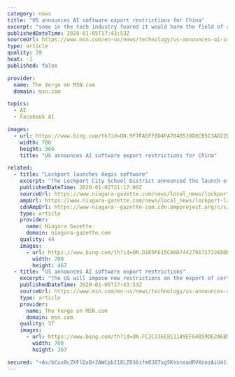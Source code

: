```yaml
---
category: news
title: "US announces AI software export restrictions for China"
excerpt: "some in the tech industry feared it would harm the field of artificial intelligence, which benefits greatly from the exchange of research and commercial programs across borders. Although the US is generally considered to be the world leader in AI, China is a strong second place and gaining fast. But the new export ban is extremely narrow."
publishedDateTime: 2020-01-05T17:43:53Z
sourceUrl: https://www.msn.com/en-us/news/technology/us-announces-ai-software-export-restrictions-for-china/ar-BBYDsT1
type: article
quality: 39
heat: -1
published: false

provider:
  name: The Verge on MSN.com
  domain: msn.com

topics:
  - AI
  - Facebook AI

images:
  - url: https://www.bing.com/th?id=ON.9F7FA5FF0D4FA7840538D8CB5C3AD22B
    width: 700
    height: 366
    title: "US announces AI software export restrictions for China"

related:
  - title: "Lockport launches Aegis software"
    excerpt: "The Lockport City School District announced the launch of its controversial facial and object recognition software on Thursday. The message on the district's website comes as a surprise, as district administrators had previously said they did not have a set timetable for launching the system. \"I am pleased to report that the district has ..."
    publishedDateTime: 2020-01-02T21:17:00Z
    sourceUrl: https://www.niagara-gazette.com/news/local_news/lockport-launches-aegis-software/article_6349e1e6-2da3-11ea-aa5a-973b4a2d5967.html
    ampUrl: https://www.niagara-gazette.com/news/local_news/lockport-launches-aegis-software/article_6349e1e6-2da3-11ea-aa5a-973b4a2d5967.amp.html
    cdnAmpUrl: https://www-niagara--gazette-com.cdn.ampproject.org/c/s/www.niagara-gazette.com/news/local_news/lockport-launches-aegis-software/article_6349e1e6-2da3-11ea-aa5a-973b4a2d5967.amp.html
    type: article
    provider:
      name: Niagara Gazette
      domain: niagara-gazette.com
    quality: 44
    images:
      - url: https://www.bing.com/th?id=ON.D1E5FE15CA6D74427917172265DBD566
        width: 700
        height: 467
  - title: "US announces AI software export restrictions"
    excerpt: "The US will impose new restrictions on the export of certain AI programs overseas, including to rival China. The ban, which comes into force on Monday, is the first to be applied under a 2018 law known as the Export Control Reform Act or ECRA."
    publishedDateTime: 2020-01-05T17:43:53Z
    sourceUrl: https://www.msn.com/en-us/news/technology/us-announces-ai-software-export-restrictions/ar-BBYDgGx
    type: article
    provider:
      name: The Verge on MSN.com
      domain: msn.com
    quality: 37
    images:
      - url: https://www.bing.com/th?id=ON.FC2C336E811149EF64B59D62A6B5D659
        width: 700
        height: 367

secured: "+As/bCux8cZXFlQxB+2AWCpbI10LZO36ifm0J0Txg5KsxnsadRVXnozAiU41iDETEfuxL9gBIKiiQKgog1QOHDaL/O2RQFn+p0m6WPQihu2RGykswGpVRDbjXj6uoTN/07D4Nhk0Qwk8PChk0AFu9GG/20nwCJh79mj+/pz9g0uCJ7uJzwX75o5ygyzA0grMfywByDHXJMHMDpWcFsq5+IeYKpRY8xHOqY+qk6LgXP20k4Sc7LUih2uqWoujmNPCX/6rS6Mur54Y3vXrQ8ZDuA==;bWF/jEH28Bal2pLYMg5lkg=="
---
```


